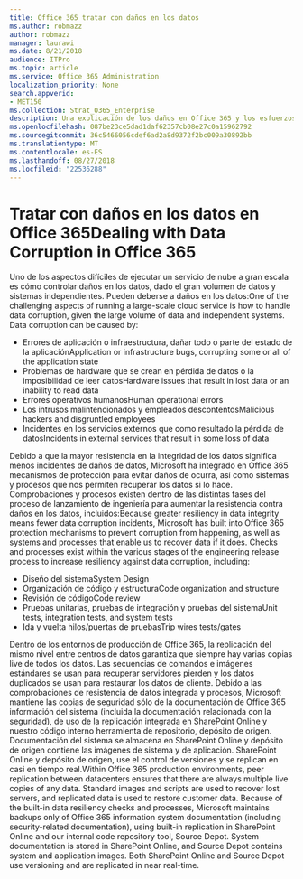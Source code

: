 ```yaml
---
title: Office 365 tratar con daños en los datos
ms.author: robmazz
author: robmazz
manager: laurawi
ms.date: 8/21/2018
audience: ITPro
ms.topic: article
ms.service: Office 365 Administration
localization_priority: None
search.appverid:
- MET150
ms.collection: Strat_O365_Enterprise
description: Una explicación de los daños en Office 365 y los esfuerzos de Microsoft de prevención y recuperación de datos.
ms.openlocfilehash: 087be23ce5dad1daf62357cb08e27c0a15962792
ms.sourcegitcommit: 36c5466056cdef6ad2a8d9372f2bc009a30892bb
ms.translationtype: MT
ms.contentlocale: es-ES
ms.lasthandoff: 08/27/2018
ms.locfileid: "22536288"
---
```

# <a name="dealing-with-data-corruption-in-office-365"></a><span data-ttu-id="0e4e5-103">Tratar con daños en los datos en Office 365</span><span class="sxs-lookup"><span data-stu-id="0e4e5-103">Dealing with Data Corruption in Office 365</span></span>

<span data-ttu-id="0e4e5-p101">Uno de los aspectos difíciles de ejecutar un servicio de nube a gran escala es cómo controlar daños en los datos, dado el gran volumen de datos y sistemas independientes. Pueden deberse a daños en los datos:</span><span class="sxs-lookup"><span data-stu-id="0e4e5-p101">One of the challenging aspects of running a large-scale cloud service is how to handle data corruption, given the large volume of data and independent systems. Data corruption can be caused by:</span></span>
- <span data-ttu-id="0e4e5-106">Errores de aplicación o infraestructura, dañar todo o parte del estado de la aplicación</span><span class="sxs-lookup"><span data-stu-id="0e4e5-106">Application or infrastructure bugs, corrupting some or all of the application state</span></span> 
- <span data-ttu-id="0e4e5-107">Problemas de hardware que se crean en pérdida de datos o la imposibilidad de leer datos</span><span class="sxs-lookup"><span data-stu-id="0e4e5-107">Hardware issues that result in lost data or an inability to read data</span></span> 
- <span data-ttu-id="0e4e5-108">Errores operativos humanos</span><span class="sxs-lookup"><span data-stu-id="0e4e5-108">Human operational errors</span></span> 
- <span data-ttu-id="0e4e5-109">Los intrusos malintencionados y empleados descontentos</span><span class="sxs-lookup"><span data-stu-id="0e4e5-109">Malicious hackers and disgruntled employees</span></span> 
- <span data-ttu-id="0e4e5-110">Incidentes en los servicios externos que como resultado la pérdida de datos</span><span class="sxs-lookup"><span data-stu-id="0e4e5-110">Incidents in external services that result in some loss of data</span></span> 

<span data-ttu-id="0e4e5-p102">Debido a que la mayor resistencia en la integridad de los datos significa menos incidentes de daños de datos, Microsoft ha integrado en Office 365 mecanismos de protección para evitar daños de ocurra, así como sistemas y procesos que nos permiten recuperar los datos si lo hace. Comprobaciones y procesos existen dentro de las distintas fases del proceso de lanzamiento de ingeniería para aumentar la resistencia contra daños en los datos, incluidos:</span><span class="sxs-lookup"><span data-stu-id="0e4e5-p102">Because greater resiliency in data integrity means fewer data corruption incidents, Microsoft has built into Office 365 protection mechanisms to prevent corruption from happening, as well as systems and processes that enable us to recover data if it does. Checks and processes exist within the various stages of the engineering release process to increase resiliency against data corruption, including:</span></span>
- <span data-ttu-id="0e4e5-113">Diseño del sistema</span><span class="sxs-lookup"><span data-stu-id="0e4e5-113">System Design</span></span>
- <span data-ttu-id="0e4e5-114">Organización de código y estructura</span><span class="sxs-lookup"><span data-stu-id="0e4e5-114">Code organization and structure</span></span> 
- <span data-ttu-id="0e4e5-115">Revisión de código</span><span class="sxs-lookup"><span data-stu-id="0e4e5-115">Code review</span></span> 
- <span data-ttu-id="0e4e5-116">Pruebas unitarias, pruebas de integración y pruebas del sistema</span><span class="sxs-lookup"><span data-stu-id="0e4e5-116">Unit tests, integration tests, and system tests</span></span>
- <span data-ttu-id="0e4e5-117">Ida y vuelta hilos/puertas de pruebas</span><span class="sxs-lookup"><span data-stu-id="0e4e5-117">Trip wires tests/gates</span></span> 

<span data-ttu-id="0e4e5-p103">Dentro de los entornos de producción de Office 365, la replicación del mismo nivel entre centros de datos garantiza que siempre hay varias copias live de todos los datos. Las secuencias de comandos e imágenes estándares se usan para recuperar servidores pierden y los datos duplicados se usan para restaurar los datos de cliente. Debido a las comprobaciones de resistencia de datos integrada y procesos, Microsoft mantiene las copias de seguridad sólo de la documentación de Office 365 información del sistema (incluida la documentación relacionada con la seguridad), de uso de la replicación integrada en SharePoint Online y nuestro código interno herramienta de repositorio, depósito de origen. Documentación del sistema se almacena en SharePoint Online y depósito de origen contiene las imágenes de sistema y de aplicación. SharePoint Online y depósito de origen, use el control de versiones y se replican en casi en tiempo real.</span><span class="sxs-lookup"><span data-stu-id="0e4e5-p103">Within Office 365 production environments, peer replication between datacenters ensures that there are always multiple live copies of any data. Standard images and scripts are used to recover lost servers, and replicated data is used to restore customer data. Because of the built-in data resiliency checks and processes, Microsoft maintains backups only of Office 365 information system documentation (including security-related documentation), using built-in replication in SharePoint Online and our internal code repository tool, Source Depot. System documentation is stored in SharePoint Online, and Source Depot contains system and application images. Both SharePoint Online and Source Depot use versioning and are replicated in near real-time.</span></span> 